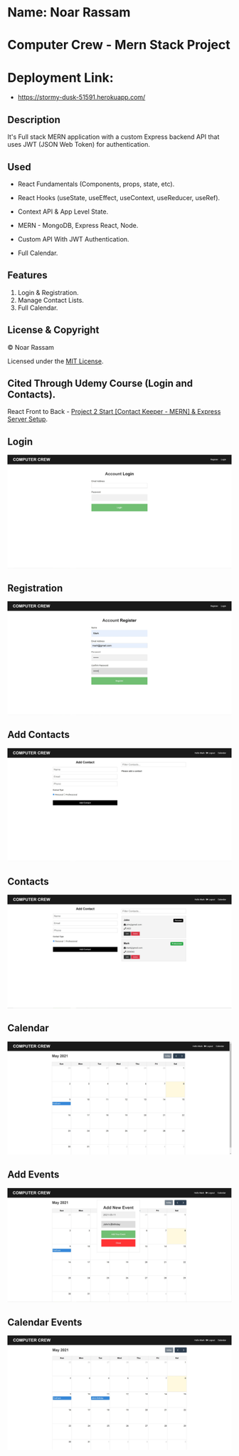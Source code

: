 # Name: Noar Rassam

# Computer Crew - Mern Stack Project

# Deployment Link: 
* https://stormy-dusk-51591.herokuapp.com/

## Description
It's Full stack MERN application with a custom Express backend API that uses JWT (JSON Web Token) for authentication.

## Used
* React Fundamentals (Components, props, state, etc).

* React Hooks (useState, useEffect, useContext, useReducer, useRef).

* Context API & App Level State.

* MERN - MongoDB, Express React, Node.

* Custom API With JWT Authentication.

* Full Calendar.

## Features
1. Login & Registration.
2. Manage Contact Lists.
3. Full Calendar.

## License & Copyright

© Noar Rassam

Licensed under the [MIT License](License).

## Cited Through Udemy Course (Login and Contacts).

React Front to Back - [Project 2 Start [Contact Keeper - MERN] & Express Server Setup](https://www.udemy.com/course/modern-react-front-to-back/).

## **Login**

![![Login]()](https://github.com/noarrassam/MernStack-Login-Contacts-Calendar/blob/master/images/1.JPG)

## **Registration**

![![Registration]()](https://github.com/noarrassam/MernStack-Login-Contacts-Calendar/blob/master/images/2.JPG)

## **Add Contacts**

![![Add Contacts]()](https://github.com/noarrassam/MernStack-Login-Contacts-Calendar/blob/master/images/3.JPG)

## **Contacts**

![![Contacts]()](https://github.com/noarrassam/MernStack-Login-Contacts-Calendar/blob/master/images/6.JPG)

## **Calendar**

![![Calendar]()](https://github.com/noarrassam/MernStack-Login-Contacts-Calendar/blob/master/images/7.JPG)

## **Add Events**

![![Add Events]()](https://github.com/noarrassam/MernStack-Login-Contacts-Calendar/blob/master/images/8.JPG)

## **Calendar Events**

![![Calendar Events]()](https://github.com/noarrassam/MernStack-Login-Contacts-Calendar/blob/master/images/9.JPG)
